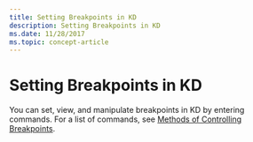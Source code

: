 ```yaml
---
title: Setting Breakpoints in KD
description: Setting Breakpoints in KD
ms.date: 11/28/2017
ms.topic: concept-article
---
```


# Setting Breakpoints in KD


You can set, view, and manipulate breakpoints in KD by entering commands. For a list of commands, see [Methods of Controlling Breakpoints](methods-of-controlling-breakpoints.md).

 

 
